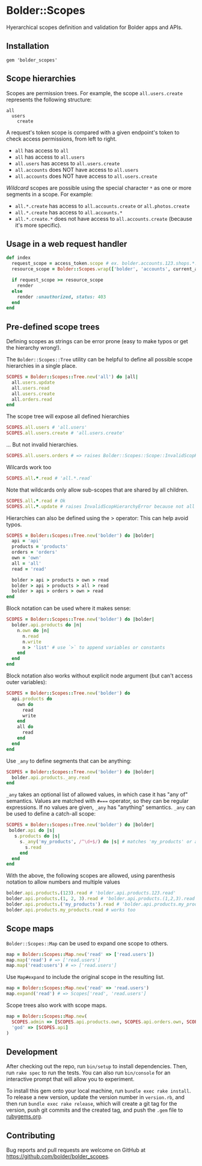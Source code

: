 # Bolder::Scopes

Hyerarchical scopes definition and validation for Bolder apps and APIs.

## Installation

```
gem 'bolder_scopes'
```

## Scope hierarchies

Scopes are permission trees.
For example, the scope `all.users.create` represents the following structure:

```
all
  users
    create
```

A request's token scope is compared with a given endpoint's token to check access permissions, from left to right.

* `all` has access to `all`
* `all` has access to `all.users`
* `all.users` has access to `all.users.create`
* `all.accounts` does NOT have access to `all.users`
* `all.accounts` does NOT have access to `all.users.create`

_Wildcard_ scopes are possible using the special character `*` as one or more segments in a scope.
For example:

* `all.*.create` has access to `all.accounts.create` or `all.photos.create`
* `all.*.create` has access to `all.accounts.*`
* `all.*.create.*` does not have access to `all.accounts.create` (because it's more specific).

## Usage in a web request handler

```ruby
def index
  request_scope = access_token.scope # ex. bolder.accounts.123.shops.*.read
  resource_scope = Bolder::Scopes.wrap(['bolder', 'accounts', current_account.id, 'shops', 'read'].join('.'))

  if request_scope >= resource_scope
    render
  else
    render :unauthorized, status: 403
  end
end
```

## Pre-defined scope trees

Defining scopes as strings can be error prone (easy to make typos or get the hierarchy wrong!).

The `Bolder::Scopes::Tree` utility can be helpful to define all possible scope hierarchies in a single place.

```ruby
SCOPES = Bolder::Scopes::Tree.new('all') do |all|
  all.users.update
  all.users.read
  all.users.create
  all.orders.read
end
```

The scope tree will expose all defined hierarchies

```ruby
SCOPES.all.users # 'all.users'
SCOPES.all.users.create # 'all.users.create'
```

... But not invalid hierarchies.

```ruby
SCOPES.all.users.orders # => raises Bolder::Scopes::Scope::InvalidScopHierarchyError
```

Wilcards work too

```ruby
SCOPES.all.*.read # 'all.*.read`
```

Note that wildcards only allow sub-scopes that are shared by all children.

```ruby
SCOPES.all.*.read # Ok
SCOPES.all.*.update # raises InvalidScopHierarchyError because not all children of `all.*` support `update`
```

Hierarchies can also be defined using the > operator:
This can help avoid typos.

```ruby
SCOPES = Bolder::Scopes::Tree.new('bolder') do |bolder|
  api = 'api'
  products = 'products'
  orders = 'orders'
  own = 'own'
  all = 'all'
  read = 'read'

  bolder > api > products > own > read
  bolder > api > products > all > read
  bolder > api > orders > own > read
end
```

Block notation can be used where it makes sense:

```ruby
SCOPES = Bolder::Scopes::Tree.new('bolder') do |bolder|
  bolder.api.products do |n|
    n.own do |n|
      n.read
      n.write
      n > 'list' # use `>` to append variables or constants
    end
  end
end
```

Block notation also works without explicit node argument (but can't access outer variables):

```ruby
SCOPES = Bolder::Scopes::Tree.new('bolder') do
  api.products do
    own do
      read
      write
    end
    all do
      read
    end
  end
end
```

Use `_any` to define segments that can be anything:

```ruby
SCOPES = Bolder::Scopes::Tree.new('bolder') do |bolder|
  bolder.api.products._any.read
end
```

`_any` takes an optional list of allowed values, in which case it has "any of" semantics.
Values are matched with `#===` operator, so they can be regular expressions.
If no values are given, `_any` has "anything" semantics.
`_any` can be used to define a catch-all scope:

```ruby
SCOPES = Bolder::Scopes::Tree.new('bolder') do |bolder|
 bolder.api do |s|
   s.products do |s|
     s._any('my_products', /^\d+$/) do |s| # matches 'my_products' or any number-like string
       s.read
     end
  end
end
```

With the above, the following scopes are allowed, using parenthesis notation to allow numbers and multiple values

```ruby
bolder.api.products.(123).read # 'bolder.api.products.123.read'
bolder.api.products.(1, 2, 3).read # 'bolder.api.products.(1,2,3).read'
bolder.api.products.('my_products').read # 'bolder.api.products.my_products.read'
bolder.api.products.my_products.read # works too
```

## Scope maps

`Bolder::Scopes::Map` can be used to expand one scope to others.

```ruby
map = Bolder::Scopes::Map.new('read' => ['read.users'])
map.map('read') # => ['read.users']
map.map('read:users') # => ['read.users']
```

Use `Map#expand` to include the original scope in the resulting list.

```ruby
map = Bolder::Scopes::Map.new('read' => 'read.users')
map.expand('read') # => Scopes['read', 'read.users']
```

Scope trees also work with scope maps.

```ruby
map = Bolder::Scopes::Map.new(
  SCOPES.admin => [SCOPES.api.products.own, SCOPES.api.orders.own, SCOPES.api.all.read],
  'god' => [SCOPES.api]
)
```

## Development

After checking out the repo, run `bin/setup` to install dependencies. Then, run `rake spec` to run the tests. You can also run `bin/console` for an interactive prompt that will allow you to experiment.

To install this gem onto your local machine, run `bundle exec rake install`. To release a new version, update the version number in `version.rb`, and then run `bundle exec rake release`, which will create a git tag for the version, push git commits and the created tag, and push the `.gem` file to [rubygems.org](https://rubygems.org).

## Contributing

Bug reports and pull requests are welcome on GitHub at https://github.com/bolder/bolder_scopes.
